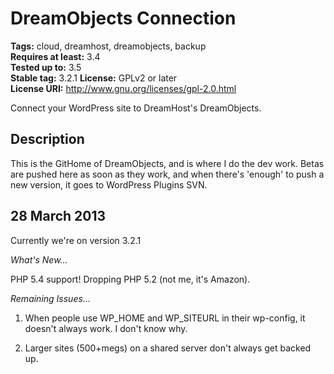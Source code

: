 # DreamObjects Connection #
**Tags:** cloud, dreamhost, dreamobjects, backup  
**Requires at least:** 3.4  
**Tested up to:** 3.5  
**Stable tag:** 3.2.1
**License:** GPLv2 or later  
**License URI:** http://www.gnu.org/licenses/gpl-2.0.html  

Connect your WordPress site to DreamHost's DreamObjects.

## Description ##

This is the GitHome of DreamObjects, and is where I do the dev work. Betas are pushed here as soon as they work, and when there's 'enough' to push a new version, it goes to WordPress Plugins SVN.

## 28 March 2013 ##

Currently we're on version 3.2.1

<em>What's New...</em>

PHP 5.4 support! Dropping PHP 5.2 (not me, it's Amazon).

<em>Remaining Issues...</em>

1) When people use WP_HOME and WP_SITEURL in their wp-config, it doesn't always work. I don't know why.

2) Larger sites (500+megs) on a shared server don't always get backed up.